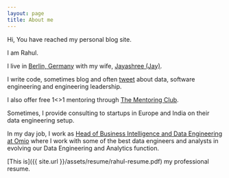 ```yaml
---
layout: page
title: About me 
---
```


Hi, You have reached my personal blog site. 

I am Rahul.

I live in [Berlin, Germany](https://en.wikipedia.org/wiki/Berlin) with my wife, [Jayashree (Jay)](https://boiledbeanstudio.com/aboutme/).

I write code, sometimes blog and often [tweet](https://twitter.com/rahulj51) about data, software engineering and engineering leadership.

I also offer free 1<>1 mentoring through [The Mentoring Club](https://www.mentoring-club.com/the-mentors/rahul-jain). 

Sometimes, I provide consulting to startups in Europe and India on their data engineering setup.

In my day job, I work as [Head of Business Intelligence and Data Engineering at Omio](https://www.linkedin.com/in/rahul-jain-83055b45/) where I work with some of the best data engineers and analysts in evolving our Data Engineering and Analytics function.

[This is]({{ site.url }}/assets/resume/rahul-resume.pdf) my professional resume. 


